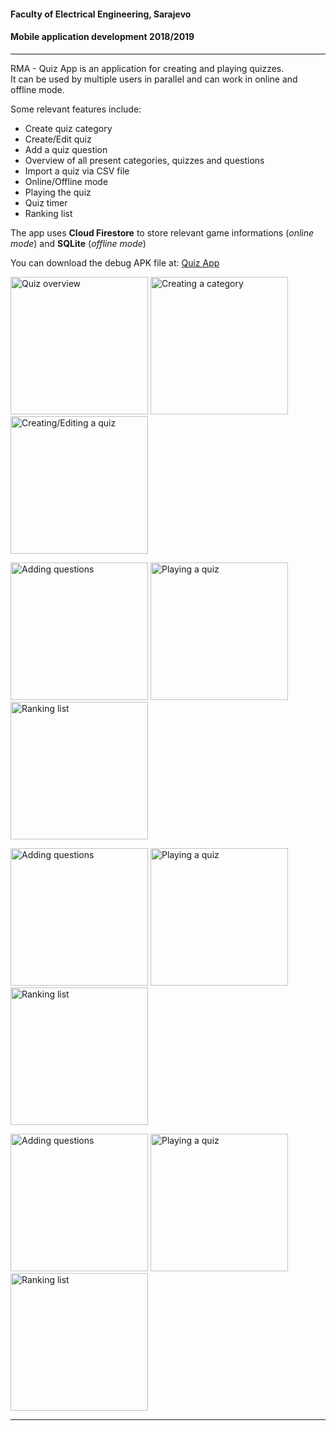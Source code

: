 #### Faculty of Electrical Engineering, Sarajevo
#### Mobile application development 2018/2019

---

RMA - Quiz App is an application for creating and playing quizzes.<br/>It can be used by multiple users in parallel and can work in online and offline mode. 

Some relevant features include:
  - Create quiz category
  - Create/Edit quiz
  - Add a quiz question
  - Overview of all present categories, quizzes and questions
  - Import a quiz via CSV file
  - Online/Offline mode
  - Playing the quiz
  - Quiz timer
  - Ranking list
  
The app uses **Cloud Firestore** to store relevant game informations (_online mode_) and **SQLite** (_offline mode_)

You can download the debug APK file at: [Quiz App]

<img src="screenshots/1.jpg" alt="Quiz overview" width="220"> <img src="screenshots/2.jpg" alt="Creating a category" width="220"> <img src="screenshots/3.jpg" alt="Creating/Editing a quiz" width="220">


<img src="screenshots/4.jpg" alt="Adding questions" width="220"> <img src="screenshots/5.jpg" alt="Playing a quiz" width="220"> <img src="screenshots/5.jpg" alt="Ranking list" width="220">


<img src="screenshots/6.jpg" alt="Adding questions" width="220"> <img src="screenshots/7.jpg" alt="Playing a quiz" width="220"> <img src="screenshots/8.jpg" alt="Ranking list" width="220">


<img src="screenshots/9.jpg" alt="Adding questions" width="220"> <img src="screenshots/10.jpg" alt="Playing a quiz" width="220"> <img src="screenshots/11.jpg" alt="Ranking list" width="220">

---

[Quiz App]: https://drive.google.com/file/d/19qMXXnfgeD7gXkZV4hreQwXm9tHHYnm-/view?usp=sharing

